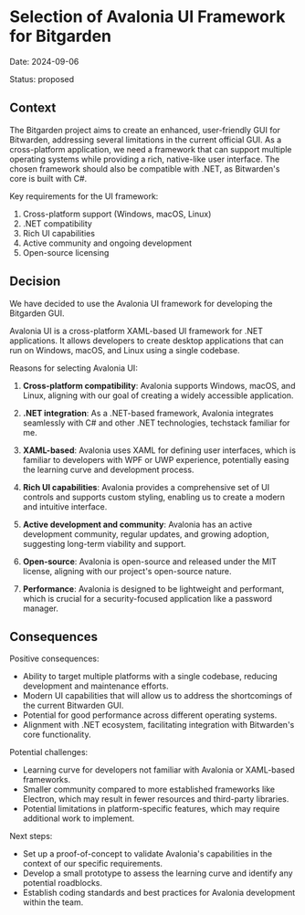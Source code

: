 # Selection of Avalonia UI Framework for Bitgarden

Date: 2024-09-06

Status: proposed

## Context

The Bitgarden project aims to create an enhanced, user-friendly GUI for Bitwarden, addressing several limitations in the current official GUI. As a cross-platform application, we need a framework that can support multiple operating systems while providing a rich, native-like user interface. The chosen framework should also be compatible with .NET, as Bitwarden's core is built with C#.

Key requirements for the UI framework:

1. Cross-platform support (Windows, macOS, Linux)
2. .NET compatibility
3. Rich UI capabilities
4. Active community and ongoing development
5. Open-source licensing

## Decision

We have decided to use the Avalonia UI framework for developing the Bitgarden GUI.

Avalonia UI is a cross-platform XAML-based UI framework for .NET applications. It allows developers to create desktop applications that can run on Windows, macOS, and Linux using a single codebase.

Reasons for selecting Avalonia UI:

1. **Cross-platform compatibility**: Avalonia supports Windows, macOS, and Linux, aligning with our goal of creating a widely accessible application.

2. **.NET integration**: As a .NET-based framework, Avalonia integrates seamlessly with C# and other .NET technologies, techstack familiar for me.

3. **XAML-based**: Avalonia uses XAML for defining user interfaces, which is familiar to developers with WPF or UWP experience, potentially easing the learning curve and development process.

4. **Rich UI capabilities**: Avalonia provides a comprehensive set of UI controls and supports custom styling, enabling us to create a modern and intuitive interface.

5. **Active development and community**: Avalonia has an active development community, regular updates, and growing adoption, suggesting long-term viability and support.

6. **Open-source**: Avalonia is open-source and released under the MIT license, aligning with our project's open-source nature.

7. **Performance**: Avalonia is designed to be lightweight and performant, which is crucial for a security-focused application like a password manager.

## Consequences

Positive consequences:

- Ability to target multiple platforms with a single codebase, reducing development and maintenance efforts.
- Modern UI capabilities that will allow us to address the shortcomings of the current Bitwarden GUI.
- Potential for good performance across different operating systems.
- Alignment with .NET ecosystem, facilitating integration with Bitwarden's core functionality.

Potential challenges:

- Learning curve for developers not familiar with Avalonia or XAML-based frameworks.
- Smaller community compared to more established frameworks like Electron, which may result in fewer resources and third-party libraries.
- Potential limitations in platform-specific features, which may require additional work to implement.

Next steps:

- Set up a proof-of-concept to validate Avalonia's capabilities in the context of our specific requirements.
- Develop a small prototype to assess the learning curve and identify any potential roadblocks.
- Establish coding standards and best practices for Avalonia development within the team.
